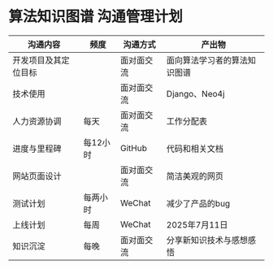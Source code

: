 # 算法知识图谱 沟通管理计划
|沟通内容|频度|沟通方式|产出物|
| ---- | ---- | ---- | ---- |
| 开发项目及其定位目标 |  | 面对面交流| 面向算法学习者的算法知识图谱 |
| 技术使用 |  | 面对面交流| Django、Neo4j |
|人力资源协调| 每天 | 面对面交流 | 工作分配表 |
| 进度与里程碑 | 每12小时 | GitHub | 代码和相关文档 |
|网站页面设计|    |面对面交流|简洁美观的网页|
| 测试计划 | 每两小时 | WeChat |减少了产品的bug  |
| 上线计划| 每周 | WeChat | 2025年7月11日 |
| 知识沉淀| 每晚 | 面对面交流| 分享新知识技术与感想感悟 |